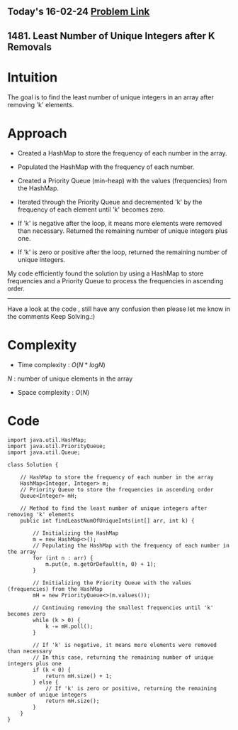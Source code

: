 ## Today's 16-02-24 [Problem Link](https://leetcode.com/problems/least-number-of-unique-integers-after-k-removals/description/?envType=daily-question&envId=2024-02-16)
## 1481. Least Number of Unique Integers after K Removals

# Intuition
<!-- Describe your first thoughts on how to solve this problem. -->
The goal is to find the least number of unique integers in an array after removing 'k' elements.

# Approach
<!-- Describe your approach to solving the problem. -->

- Created a HashMap to store the frequency of each number in the array.

- Populated the HashMap with the frequency of each number.

- Created a Priority Queue (min-heap) with the values (frequencies) from the HashMap.

- Iterated through the Priority Queue and decremented 'k' by the frequency of each element until 'k' becomes zero.

- If 'k' is negative after the loop, it means more elements were removed than necessary. Returned the remaining number of unique integers plus one.

- If 'k' is zero or positive after the loop, returned the remaining number of unique integers.

My code efficiently found the solution by using a HashMap to store frequencies and a Priority Queue to process the frequencies in ascending order.

---
Have a look at the code , still have any confusion then please let me know in the comments
Keep Solving.:)

# Complexity
- Time complexity : $O( N *log N )$
<!-- Add your time complexity here, e.g. $$O(n)$$ -->
$N$ : number of unique elements in the array

- Space complexity : $O(N)$
<!-- Add your space complexity here, e.g. $$O(n)$$ -->

# Code
```
import java.util.HashMap;
import java.util.PriorityQueue;
import java.util.Queue;

class Solution {

    // HashMap to store the frequency of each number in the array
    HashMap<Integer, Integer> m;
    // Priority Queue to store the frequencies in ascending order
    Queue<Integer> mH;

    // Method to find the least number of unique integers after removing 'k' elements
    public int findLeastNumOfUniqueInts(int[] arr, int k) {
        
        // Initializing the HashMap
        m = new HashMap<>();
        // Populating the HashMap with the frequency of each number in the array
        for (int n : arr) {
            m.put(n, m.getOrDefault(n, 0) + 1);
        }

        // Initializing the Priority Queue with the values (frequencies) from the HashMap
        mH = new PriorityQueue<>(m.values());

        // Continuing removing the smallest frequencies until 'k' becomes zero
        while (k > 0) {
            k -= mH.poll();
        }

        // If 'k' is negative, it means more elements were removed than necessary
        // In this case, returning the remaining number of unique integers plus one
        if (k < 0) {
            return mH.size() + 1;
        } else {
            // If 'k' is zero or positive, returning the remaining number of unique integers
            return mH.size();
        }
    }
}

```